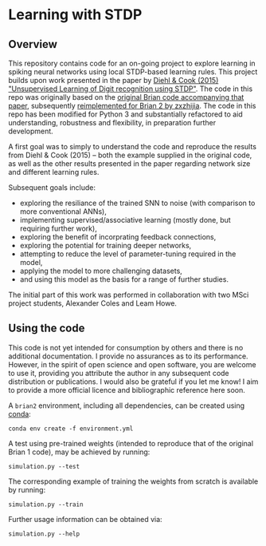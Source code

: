 # Learning with STDP

## Overview

This repository contains code for an on-going project to explore learning in spiking neural networks using local STDP-based learning rules. This project builds upon work presented in the paper by [Diehl & Cook (2015) "Unsupervised Learning of Digit recognition using STDP"](https://doi.org/10.3389/fncom.2015.00099). The code in this repo was originally based on the [original Brian code accompanying that paper](https://github.com/peter-u-diehl/stdp-mnist), subsequently [reimplemented for Brian 2 by zxzhijia](https://github.com/zxzhijia/Brian2STDPMNIST). The code in this repo has been modified for Python 3 and substantially refactored to aid understanding, robustness and flexibility, in preparation further development.

A first goal was to simply to understand the code and reproduce the results from Diehl & Cook (2015) – both the example supplied in the original code, as well as the other results presented in the paper regarding network size and different learning rules.

Subsequent goals include:
* exploring the resiliance of the trained SNN to noise (with comparison to more conventional ANNs),
* implementing supervised/associative learning (mostly done, but requiring further work),
* exploring the benefit of incorprating feedback connections,
* exploring the potential for training deeper networks,
* attempting to reduce the level of parameter-tuning required in the model,
* applying the model to more challenging datasets,
* and using this model as the basis for a range of further studies.

The initial part of this work was performed in collaboration with two MSci project students, Alexander Coles and Leam Howe.

## Using the code
This code is not yet intended for consumption by others and there is no additional documentation. I provide no assurances as to its performance. However, in the spirit of open science and open software, you are welcome to use it, providing you attribute the author in any subsequent code distribution or publications. I would also be grateful if you let me know! I aim to provide a more official licence and bibliographic reference here soon.

A `brian2` environment, including all dependencies, can be created using [conda](https://conda.io/):
```shell
conda env create -f environment.yml
```

A test using pre-trained weights (intended to reproduce that of the original Brian 1 code), may be achieved by running:
```shell
simulation.py --test
```

The corresponding example of training the weights from scratch is available by running:
```shell
simulation.py --train
```

Further usage information can be obtained via:
```shell
simulation.py --help
```
